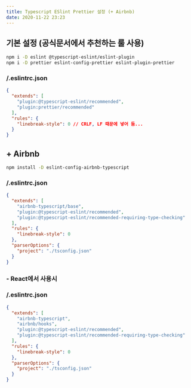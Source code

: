 ```yaml
---
title: Typescript ESlint Prettier 설정 (+ Airbnb)
date: 2020-11-22 23:23
---
```


## 기본 설정 (공식문서에서 추천하는 룰 사용)

```bash
npm i -D eslint @typescript-eslint/eslint-plugin
npm i -D prettier eslint-config-prettier eslint-plugin-prettier
```

### /.eslintrc.json

```json
{
  "extends": [
    "plugin:@typescript-eslint/recommended",
    "plugin:prettier/recommended"
  ],
  "rules": {
    "linebreak-style": 0 // CRLF, LF 때문에 넣어 둠...
  }
}
```

## + Airbnb

```bash
npm install -D eslint-config-airbnb-typescript
```

### /.eslintrc.json

```json
{
  "extends": [
    "airbnb-typescript/base",
    "plugin:@typescript-eslint/recommended",
    "plugin:@typescript-eslint/recommended-requiring-type-checking"
  ],
  "rules": {
    "linebreak-style": 0
  },
  "parserOptions": {
    "project": "./tsconfig.json"
  }
}
```

### - React에서 사용시

### /.eslintrc.json

```json
{
  "extends": [
    "airbnb-typescript",
    "airbnb/hooks",
    "plugin:@typescript-eslint/recommended",
    "plugin:@typescript-eslint/recommended-requiring-type-checking"
  ],
  "rules": {
    "linebreak-style": 0
  },
  "parserOptions": {
    "project": "./tsconfig.json"
  }
}
```
